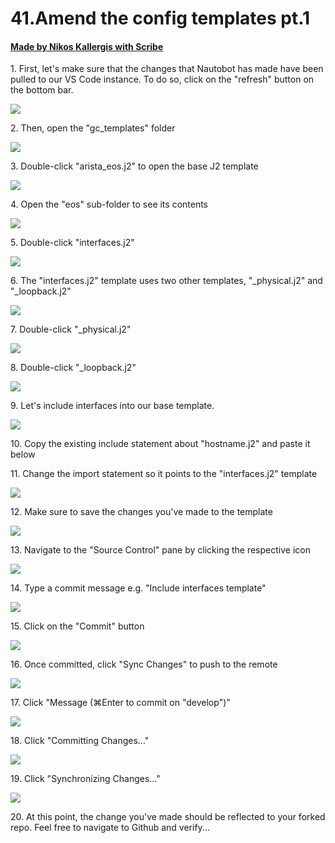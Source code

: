 # 41.Amend the config templates pt.1
#### [Made by Nikos Kallergis with Scribe](https://scribehow.com/shared/41Amend_the_config_templates_pt1__TmJ1JkQiQUqxowS-70TAcg)


1\. First, let's make sure that the changes that Nautobot has made have been pulled to our VS Code instance. To do so, click on the "refresh" button on the bottom bar.

![](https://ajeuwbhvhr.cloudimg.io/https://colony-recorder.s3.amazonaws.com/files/2025-05-21/b7043f0d-9f2d-45a7-8658-725f28e08d24/ascreenshot.jpeg?tl_px=0,355&br_px=1376,1125&force_format=jpeg&q=100&width=1120.0&wat=1&wat_opacity=1&wat_gravity=northwest&wat_url=https://colony-recorder.s3.amazonaws.com/images/watermarks/FB923C_standard.png&wat_pad=65,584)


2\. Then, open the "gc_templates" folder

![](https://ajeuwbhvhr.cloudimg.io/https://colony-recorder.s3.amazonaws.com/files/2025-05-21/e0075cc9-d232-4510-8ff4-9d696ebdb8a2/ascreenshot.jpeg?tl_px=423,0&br_px=1800,769&force_format=jpeg&q=100&width=1120.0&wat=1&wat_opacity=1&wat_gravity=northwest&wat_url=https://colony-recorder.s3.amazonaws.com/images/watermarks/FB923C_standard.png&wat_pad=755,151)


3\. Double-click "arista_eos.j2" to open the base J2 template

![](https://ajeuwbhvhr.cloudimg.io/https://colony-recorder.s3.amazonaws.com/files/2025-05-21/d1756758-f426-4de6-991f-6255050212a8/ascreenshot.jpeg?tl_px=423,0&br_px=1800,769&force_format=jpeg&q=100&width=1120.0&wat=1&wat_opacity=1&wat_gravity=northwest&wat_url=https://colony-recorder.s3.amazonaws.com/images/watermarks/FB923C_standard.png&wat_pad=803,205)


4\. Open the "eos" sub-folder to see its contents

![](https://ajeuwbhvhr.cloudimg.io/https://colony-recorder.s3.amazonaws.com/files/2025-05-21/c853e5e2-3ce6-46f6-940d-daa7a2e3a350/ascreenshot.jpeg?tl_px=423,0&br_px=1800,769&force_format=jpeg&q=100&width=1120.0&wat=1&wat_opacity=1&wat_gravity=northwest&wat_url=https://colony-recorder.s3.amazonaws.com/images/watermarks/FB923C_standard.png&wat_pad=763,169)


5\. Double-click "interfaces.j2"

![](https://ajeuwbhvhr.cloudimg.io/https://colony-recorder.s3.amazonaws.com/files/2025-05-21/f52db263-5e56-4a02-90f8-cbe08b813141/ascreenshot.jpeg?tl_px=423,0&br_px=1800,769&force_format=jpeg&q=100&width=1120.0&wat=1&wat_opacity=1&wat_gravity=northwest&wat_url=https://colony-recorder.s3.amazonaws.com/images/watermarks/FB923C_standard.png&wat_pad=820,243)


6\. The "interfaces.j2" template uses two other templates, "\_physical.j2" and "\_loopback.j2"

![](https://ajeuwbhvhr.cloudimg.io/https://colony-recorder.s3.amazonaws.com/files/2025-05-21/5c7a01b5-ac7d-4940-91eb-50ece6e13318/ascreenshot.jpeg?tl_px=0,0&br_px=1800,1006&force_format=jpeg&q=100&width=1120.0)


7\. Double-click "_physical.j2"

![](https://ajeuwbhvhr.cloudimg.io/https://colony-recorder.s3.amazonaws.com/files/2025-05-21/ae782967-829f-4546-828e-aa68add15d9d/ascreenshot.jpeg?tl_px=423,0&br_px=1800,769&force_format=jpeg&q=100&width=1120.0&wat=1&wat_opacity=1&wat_gravity=northwest&wat_url=https://colony-recorder.s3.amazonaws.com/images/watermarks/FB923C_standard.png&wat_pad=808,206)


8\. Double-click "_loopback.j2"

![](https://ajeuwbhvhr.cloudimg.io/https://colony-recorder.s3.amazonaws.com/files/2025-05-21/adbab699-190d-4be7-8b32-28fd13948d60/ascreenshot.jpeg?tl_px=423,0&br_px=1800,769&force_format=jpeg&q=100&width=1120.0&wat=1&wat_opacity=1&wat_gravity=northwest&wat_url=https://colony-recorder.s3.amazonaws.com/images/watermarks/FB923C_standard.png&wat_pad=820,185)


9\. Let's include interfaces into our base template.

![](https://ajeuwbhvhr.cloudimg.io/https://colony-recorder.s3.amazonaws.com/files/2025-05-21/be4ce2f4-bc04-4eb5-8cfa-f20d315d0139/ascreenshot.jpeg?tl_px=0,11&br_px=1376,780&force_format=jpeg&q=100&width=1120.0&wat=1&wat_opacity=1&wat_gravity=northwest&wat_url=https://colony-recorder.s3.amazonaws.com/images/watermarks/FB923C_standard.png&wat_pad=313,277)


10\. Copy the existing include statement about "hostname.j2" and paste it below


11\. Change the import statement so it points to the "interfaces.j2" template

![](https://ajeuwbhvhr.cloudimg.io/https://colony-recorder.s3.amazonaws.com/files/2025-05-21/f26de3b0-9707-4136-abdf-adcc555bdb3f/ascreenshot.jpeg?tl_px=0,322&br_px=1376,1091&force_format=jpeg&q=100&width=1120.0&wat=1&wat_opacity=1&wat_gravity=northwest&wat_url=https://colony-recorder.s3.amazonaws.com/images/watermarks/FB923C_standard.png&wat_pad=225,277)


12\. Make sure to save the changes you've made to the template

![](https://ajeuwbhvhr.cloudimg.io/https://colony-recorder.s3.amazonaws.com/files/2025-05-21/cc571e67-e028-4d42-bd00-a10a0a6fe08b/ascreenshot.jpeg?tl_px=0,118&br_px=1800,1125&force_format=jpeg&q=100&width=1120.0)


13\. Navigate to the "Source Control" pane by clicking the respective icon

![](https://ajeuwbhvhr.cloudimg.io/https://colony-recorder.s3.amazonaws.com/files/2025-05-21/523f8f47-b661-4ef2-9283-e7d475b5eb65/ascreenshot.jpeg?tl_px=423,0&br_px=1800,769&force_format=jpeg&q=100&width=1120.0&wat=1&wat_opacity=1&wat_gravity=northwest&wat_url=https://colony-recorder.s3.amazonaws.com/images/watermarks/FB923C_standard.png&wat_pad=795,19)


14\. Type a commit message e.g. "Include interfaces template"

![](https://ajeuwbhvhr.cloudimg.io/https://colony-recorder.s3.amazonaws.com/files/2025-05-21/ba3077f8-f918-4d10-8fd4-dfd0edcf8f1f/ascreenshot.jpeg?tl_px=423,0&br_px=1800,769&force_format=jpeg&q=100&width=1120.0&wat=1&wat_opacity=1&wat_gravity=northwest&wat_url=https://colony-recorder.s3.amazonaws.com/images/watermarks/FB923C_standard.png&wat_pad=843,80)


15\. Click on the "Commit" button

![](https://ajeuwbhvhr.cloudimg.io/https://colony-recorder.s3.amazonaws.com/files/2025-05-21/883ac026-344c-4615-92e8-73339e32daf3/ascreenshot.jpeg?tl_px=423,0&br_px=1800,769&force_format=jpeg&q=100&width=1120.0&wat=1&wat_opacity=1&wat_gravity=northwest&wat_url=https://colony-recorder.s3.amazonaws.com/images/watermarks/FB923C_standard.png&wat_pad=955,111)


16\. Once committed, click "Sync Changes" to push to the remote

![](https://ajeuwbhvhr.cloudimg.io/https://colony-recorder.s3.amazonaws.com/files/2025-05-21/10724f09-d079-4ac5-8aed-f2fa219e3801/ascreenshot.jpeg?tl_px=423,0&br_px=1800,769&force_format=jpeg&q=100&width=1120.0&wat=1&wat_opacity=1&wat_gravity=northwest&wat_url=https://colony-recorder.s3.amazonaws.com/images/watermarks/FB923C_standard.png&wat_pad=914,111)


17\. Click "Message (⌘Enter to commit on "develop")"

![](https://ajeuwbhvhr.cloudimg.io/https://colony-recorder.s3.amazonaws.com/files/2025-05-21/ae910488-079b-41c4-8373-7e345f0b3110/ascreenshot.jpeg?tl_px=423,0&br_px=1800,769&force_format=jpeg&q=100&width=1120.0&wat=1&wat_opacity=1&wat_gravity=northwest&wat_url=https://colony-recorder.s3.amazonaws.com/images/watermarks/FB923C_standard.png&wat_pad=845,83)


18\. Click "Committing Changes..."

![](https://ajeuwbhvhr.cloudimg.io/https://colony-recorder.s3.amazonaws.com/files/2025-05-21/ab78c3ce-c5a5-4552-9f78-ddae34ff3dee/ascreenshot.jpeg?tl_px=423,0&br_px=1800,769&force_format=jpeg&q=100&width=1120.0&wat=1&wat_opacity=1&wat_gravity=northwest&wat_url=https://colony-recorder.s3.amazonaws.com/images/watermarks/FB923C_standard.png&wat_pad=871,115)


19\. Click "Synchronizing Changes..."

![](https://ajeuwbhvhr.cloudimg.io/https://colony-recorder.s3.amazonaws.com/files/2025-05-21/b746db42-1a5d-4fc3-a0ba-685914ac3863/ascreenshot.jpeg?tl_px=423,0&br_px=1800,769&force_format=jpeg&q=100&width=1120.0&wat=1&wat_opacity=1&wat_gravity=northwest&wat_url=https://colony-recorder.s3.amazonaws.com/images/watermarks/FB923C_standard.png&wat_pad=831,115)


20\. At this point, the change you've made should be reflected to your forked repo. Feel free to navigate to Github and verify...